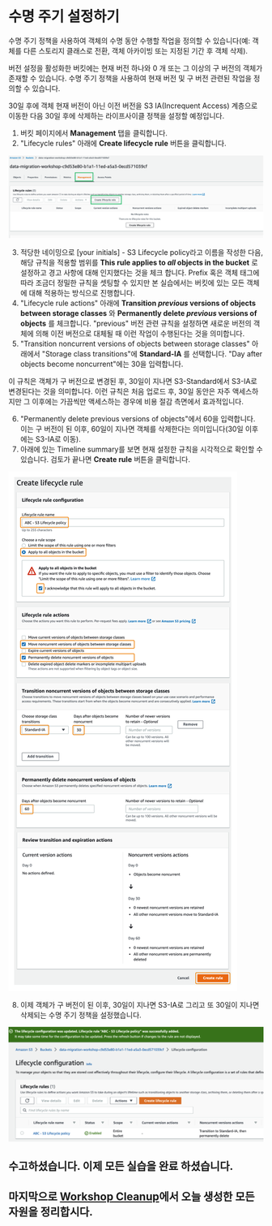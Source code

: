 # 수명 주기 설정하기
수명 주기 정책을 사용하여 객체의 수명 동안 수행할 작업을 정의할 수 있습니다(예: 객체를 다른 스토리지 클래스로 전환, 객체 아카이빙 또는 지정된 기간 후 객체 삭제).

버전 설정을 활성화한 버킷에는 현재 버전 하나와 0 개 또는 그 이상의 구 버전의 객체가 존재할 수 있습니다. 수명 주기 정책을 사용하여 현재 버전 및 구 버전 관련된 작업을 정의할 수 있습니다.

30일 후에 객체 현재 버전이 아닌 이전 버전을 S3 IA(Increquent Access) 계층으로 이동한 다음 30일 후에 삭제하는 라이프사이클 정책을 설정할 예정입니다.

1. 버킷 페이지에서 **Management** 탭을 클릭합니다.
2. "Lifecycle rules" 아래에 **Create lifecycle rule** 버튼을 클릭합니다.

![6-4-1](/images/6-4-1.png)

3. 적당한 네이밍으로 [your initials] - S3 Lifecycle policy라고 이름을 작성한 다음, 해당 규칙을 적용할 범위를 **This rule applies to *all* objects in the bucket** 로 설정하고 경고 사항에 대해 인지했다는 것을 체크 합니다. Prefix 혹은 객체 태그에 따라 조금더 정밀한 규칙을 셋팅할 수 있지만 본 실습에서는 버킷에 있는 모든 객체에 대해 적용하는 방식으로 진행합니다.
4. "Lifecycle rule actions" 아래에 **Transition *previous* versions of objects between storage classes** 와 **Permanently delete *previous* versions of objects** 를 체크합니다. "previous" 버전 관련 규칙을 설정하면 새로운 버전의 객체에 의해 이전 버전으로 대체될 때 이런 작업이 수행된다는 것을 의미합니다.
5. "Transition noncurrent versions of objects between storage classes" 아래에서 "Storage class transitions"에 **Standard-IA** 를 선택합니다. "Day after objects become noncurrent"에는 30을 입력합니다.

이 규칙은 객체가 구 버전으로 변경된 후, 30일이 지나면 S3-Standard에서 S3-IA로 변경된다는 것을 의미합니다. 이런 규칙은 처음 업로드 후, 30일 동안은 자주 액세스하지만 그 이후에는 가끔씩만 액세스하는 경우에 비용 절감 측면에서 효과적입니다.

6. "Permanently delete previous versions of objects"에서 60을 입력합니다. 이는 구 버전이 된 이후, 60일이 지나면 객체를 삭제한다는 의미입니다(30일 이후에는 S3-IA로 이동).
7. 아래에 있는 Timeline summary를 보면 현재 설정한 규칙을 시각적으로 확인할 수 있습니다. 검토가 끝나면 **Create rule** 버튼을 클릭합니다.

![6-4-2](/images/6-4-2.png)

8. 이제 객체가 구 버전이 된 이후, 30일이 지나면 S3-IA로 그리고 또 30일이 지나면 삭제되는 수명 주기 정책을 설정했습니다.

![6-4-3](/images/6-4-3.png)

## 수고하셨습니다. 이제 모든 실습을 완료 하셨습니다.<br>
## 마지막으로 [Workshop Cleanup](/detail/module7.md)에서 오늘 생성한 모든 자원을 정리합시다.
